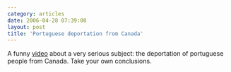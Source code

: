 ```yaml
---
category: articles
date: 2006-04-28 07:39:00
layout: post
title: 'Portuguese deportation from Canada'
---
```


<p>A funny <a href="https://joaobordalo.com/images/static/blog/portuguese_deportation.wmv">video</a> about a very serious subject: the deportation of portuguese people from Canada. Take your own conclusions.</p>
